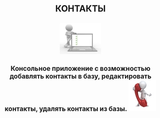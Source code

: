 <h1 align="center">КОНТАКТЫ</h1>
<h2 align="center">
  <img src="https://github.com/vadimsa3/contact-book/blob/master/src/main/resources/raw/using-method-procedure.jpg" height="100"/> 
</h2>
<h2 align="center">
  Консольное приложение с возможностью добавлять контакты в базу, редактировать контакты, удалять контакты из базы.
  <img src="https://github.com/vadimsa3/contact-book/blob/master/src/main/resources/raw/image.gif" height="100"/>
</h2>
